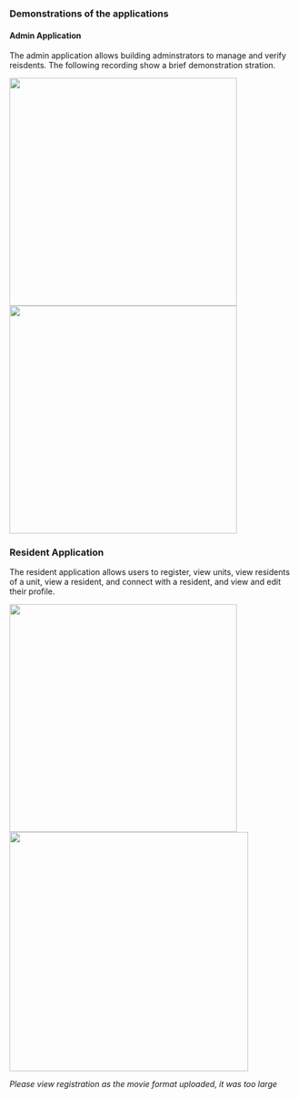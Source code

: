 ### Demonstrations of the applications

#### Admin Application
The admin application allows building adminstrators to manage and verify reisdents. The following recording show a brief demonstration stration.

<img src="https://github.com/user-attachments/assets/26d356a3-6471-4e6d-8f4b-515e6988e043" width="400" />
<img src="https://github.com/user-attachments/assets/746c5318-70a9-4f21-9e36-8ab077e11497" width="400" />


### Resident Application
The resident application allows users to register, view units, view residents of a unit, view a resident, and connect with a resident, and view and edit their profile.

<img src="https://github.com/user-attachments/assets/0497c94e-f178-46c2-89e7-4f5402f37387" height="400" />
<img src="https://github.com/user-attachments/assets/a77c6de4-8f55-4a3b-b675-5954c72010da" height="420" />

*Please view registration as the movie format uploaded, it was too large*
